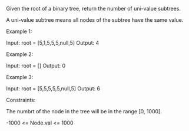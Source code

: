 Given the root of a binary tree, return the number of uni-value subtrees.

A uni-value subtree means all nodes of the subtree have the same value.

 

Example 1:


Input: root = [5,1,5,5,5,null,5]
Output: 4

Example 2:

Input: root = []
Output: 0

Example 3:

Input: root = [5,5,5,5,5,null,5]
Output: 6
 

Constraints:

The numbrt of the node in the tree will be in the range [0, 1000].

-1000 <= Node.val <= 1000
